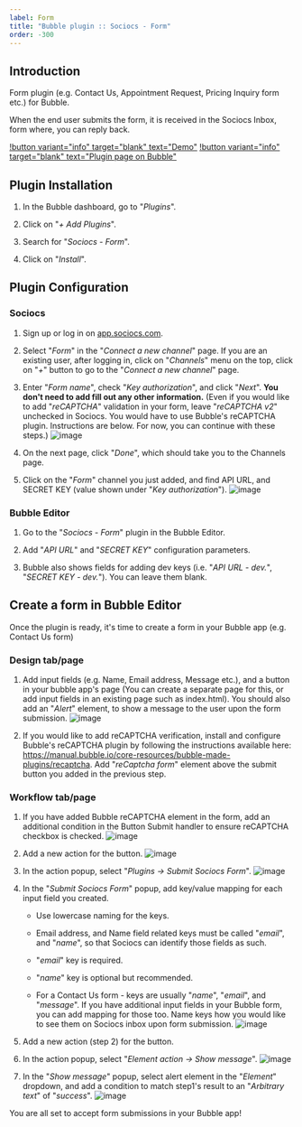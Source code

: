 ```yaml
---
label: Form
title: "Bubble plugin :: Sociocs - Form"
order: -300
---
```


## Introduction

Form plugin (e.g. Contact Us, Appointment Request, Pricing Inquiry form etc.) for Bubble.

When the end user submits the form, it is received in the Sociocs Inbox, form where, you can reply back.

[!button variant="info" target="blank" text="Demo"](https://sociocs-plugins.bubbleapps.io/version-test/form_demo) [!button variant="info" target="blank" text="Plugin page on Bubble"](https://bubble.io/plugin/sociocs---form-1649951381780x698622226169069600)

## Plugin Installation

1. In the Bubble dashboard, go to "*Plugins*".

1. Click on "*+ Add Plugins*".

1. Search for "*Sociocs - Form*".

1. Click on "*Install*".

## Plugin Configuration

### Sociocs

1. Sign up or log in on <a href="https://app.sociocs.com" target="_blank">app.sociocs.com</a>.

1. Select "*Form*" in the "*Connect a new channel*" page. If you are an existing user, after logging in, click on "*Channels*" menu on the top, click on "*+*" button to go to the "*Connect a new channel*" page.

1. Enter "*Form name*", check "*Key authorization*", and click "*Next*". **You don't need to add fill out any other information.** (Even if you would like to add "*reCAPTCHA*" validation in your form, leave "*reCAPTCHA v2*" unchecked in Sociocs. You would have to use Bubble's reCAPTCHA plugin. Instructions are below. For now, you can continue with these steps.)
    ![image](https://user-images.githubusercontent.com/12301512/163722991-2b6a2b66-c343-4cd9-9dd4-eaf04b5208e5.png)

1. On the next page, click "*Done*", which should take you to the Channels page.

1. Click on the "*Form*" channel you just added, and find API URL, and SECRET KEY (value shown under "*Key authorization*").
    ![image](https://user-images.githubusercontent.com/12301512/179737081-2416c1e8-c2bf-4f00-b046-5b5cfdb24e15.png)

### Bubble Editor

1. Go to the "*Sociocs - Form*" plugin in the Bubble Editor.

1. Add "*API URL*" and "*SECRET KEY*" configuration parameters.

1. Bubble also shows fields for adding dev keys (i.e. "*API URL - dev.*", "*SECRET KEY - dev.*"). You can leave them blank.

## Create a form in Bubble Editor

Once the plugin is ready, it's time to create a form in your Bubble app (e.g. Contact Us form)

### Design tab/page

1. Add input fields (e.g. Name, Email address, Message etc.), and a button in your bubble app's page (You can create a separate page for this, or add input fields in an existing page such as index.html). You should also add an "*Alert*" element, to show a message to the user upon the form submission.
    ![image](https://user-images.githubusercontent.com/12301512/163725288-9c8cb66b-2973-41c9-b3cf-28fa7e99cf86.png)

1. If you would like to add reCAPTCHA verification, install and configure Bubble's reCAPTCHA plugin by following the instructions available here: <https://manual.bubble.io/core-resources/bubble-made-plugins/recaptcha>. Add "*reCaptcha form*" element above the submit button you added in the previous step.

### Workflow tab/page

1. If you have added Bubble reCAPTCHA element in the form, add an additional condition in the Button Submit handler to ensure reCAPTCHA checkbox is checked.
    ![image](https://user-images.githubusercontent.com/12301512/163722241-90402851-ae63-499e-b4a0-af9bf40621e3.png)

1. Add a new action for the button.
    ![image](https://user-images.githubusercontent.com/12301512/163722333-6674d3f3-4b7d-49ec-90d3-7b654a793e42.png)

1. In the action popup, select "*Plugins -> Submit Sociocs Form*".
    ![image](https://user-images.githubusercontent.com/12301512/163722506-494526cc-766d-4d44-afbb-4b98320e798c.png)

1. In the "*Submit Sociocs Form*" popup, add key/value mapping for each input field you created.

    - Use lowercase naming for the keys.

    - Email address, and Name field related keys must be called "*email*", and "*name*", so that Sociocs can identify those fields as such.

    - "*email*" key is required.

    - "*name*" key is optional but recommended.

    - For a Contact Us form - keys are usually "*name*", "*email*", and "*message*". If you have additional input fields in your Bubble form, you can add mapping for those too. Name keys how you would like to see them on Sociocs inbox upon form submission.
        ![image](https://user-images.githubusercontent.com/12301512/163722613-00bf0a75-4890-4d7f-aecb-1f2ef1d1345f.png)

1. Add a new action (step 2) for the button.

1. In the action popup, select "*Element action -> Show message*".
    ![image](https://user-images.githubusercontent.com/12301512/163723319-3f953b53-d895-4084-9e3b-8f9fbf01df89.png)

1. In the "*Show message*" popup, select alert element in the "*Element*" dropdown, and add a condition to match step1's result to an "*Arbitrary text*" of "*success*".
    ![image](https://user-images.githubusercontent.com/12301512/163723455-f27722be-5b33-440a-b4e2-9749a6cc9f12.png)

You are all set to accept form submissions in your Bubble app!
